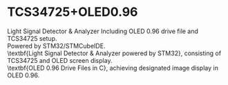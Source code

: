 # TCS34725+OLED0.96
Light Signal Detector &amp; Analyzer
Including OLED 0.96 drive file and TCS34725 setup.\
Powered by STM32/STMCubeIDE.\
\textbf{Light Signal Detector & Analyzer powered by STM32}, consisting of TCS34725 and OLED screen display.\
\textbf{OLED 0.96 Drive Files in C}, achieving designated image display in OLED 0.96.
